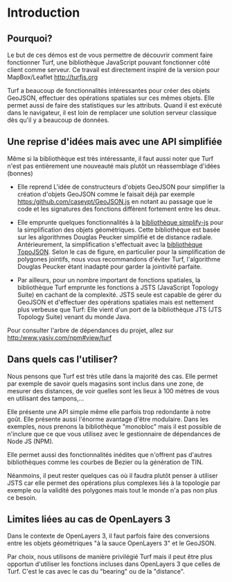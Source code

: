 # Introduction

## Pourquoi?

Le but de ces démos est de vous permettre de découvrir comment faire fonctionner Turf, une bibliothèque JavaScript pouvant fonctionner côté client comme serveur. Ce travail est directement inspiré de la version pour MapBox/Leaflet <http://turfjs.org>

Turf a beaucoup de fonctionnalités intéressantes pour créer des objets GeoJSON, effectuer des opérations spatiales sur ces mêmes objets. Elle permet aussi de faire des statistiques sur les attributs. Quand il est exécuté dans le navigateur, il est loin de remplacer une solution serveur classique dès qu'il y a beaucoup de données.

## Une reprise d'idées mais avec une API simplifiée

Même si la bibliothèque est très intéressante, il faut aussi noter que Turf n'est pas entièrement une nouveauté mais plutôt un réassemblage d'idées (bonnes) 

* Elle reprend L'idée de constructeurs d'objets GeoJSON pour simplifier la création d'objets GeoJSON comme le faisait déjà par exemple <https:/github.com/caseypt/GeoJSON.js> en notant au passage que le code et les signatures des fonctions diffèrent fortement entre les deux.

* Elle emprunte quelques fonctionnalités à la [bibliothèque simplify-js](https://github.com/mourner/simplify-js) pour la simplification des objets géométriques. Cette bibliothèque est basée sur les algorithmes Douglas Peucker simplifié et de distance radiale. Antérieurement, la simplification s'effectuait avec la [bibliothèque TopoJSON](https://github.com/mbostock/topojson). Selon le cas de figure, en particulier pour la simplification de polygones jointifs, nous vous recommandons d'éviter Turf, l'algorithme Douglas Peucker étant inadapté pour garder la jointivité parfaite.

* Par ailleurs, pour un nombre important de fonctions spatiales, la bibliothèque Turf emprunte les fonctions à JSTS (JavaScript Topology Suite) en cachant de la complexité. JSTS seule est capable de gérer du GeoJSON et d'effectuer des opérations spatiales mais est nettement plus verbeuse que Turf: Elle vient d'un port de la bibliothèque JTS (JTS Topology Suite) venant du monde Java.

Pour consulter l'arbre de dépendances du projet, allez sur <http:/www.yasiv.com/npm#view/turf>

## Dans quels cas l'utiliser?

Nous pensons que Turf est très utile dans la majorité des cas. Elle permet par exemple de savoir quels magasins sont inclus dans une zone, de mesurer des distances, de voir quelles sont les lieux à 100 mètres de vous en utilisant des tampons,...

Elle présente une API simple même elle parfois trop redondante à notre goût. Elle présente aussi l'énorme avantage d'être modulaire. Dans les exemples, nous prenons la bibliothèque "monobloc" mais il est possible de n'inclure que ce que vous utilisez avec le gestionnaire de dépendances de Node JS (NPM).

Elle permet aussi des fonctionnalités inédites que n'offrent pas d'autres bibliothèques comme les courbes de Bezier ou la génération de TIN.

Néanmoins, il peut rester quelques cas où il faudra plutôt penser à utiliser JSTS car elle permet des opérations plus complexes liés à la topologie par exemple ou la validité des polygones mais tout le monde n'a pas non plus ce besoin.

## Limites liées au cas de OpenLayers 3

Dans le contexte de OpenLayers 3, il faut parfois faire des conversions entre les objets géométriques "à la sauce OpenLayers 3" et le GeoJSON.

Par choix, nous utilisons de manière privilégié Turf mais il peut être plus opportun d'utiliser les fonctions incluses dans OpenLayers 3 que celles de Turf. C'est le cas avec le cas du "bearing" ou de la "distance".